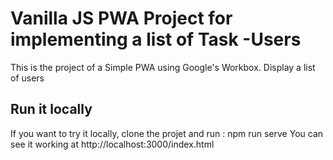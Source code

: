 # Vanilla JS PWA Project for implementing a list of Task -Users

This is the project of a Simple PWA  using Google's Workbox. Display a list of users

## Run it locally

If you want to try it locally, clone the projet and run : npm run serve
You can see it working at http://localhost:3000/index.html
